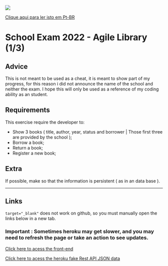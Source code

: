 <img src="http://unmaintained.tech/badge.svg"/>

<a href="https://github.com/marcosRoos/school-exam-2022-agile-library/blob/main/README%20pt-br.md">Clique aqui para ler isto em Pt-BR</a>

# School Exam 2022 - Agile Library (1/3)

## Advice
This is not meant to be used as a cheat, it is meant to show part of my progress, for this reason i did not announce the name of the school and neither the exam. I hope this will only be used as a reference of my coding ability as an student.

## Requirements 
This exercise require the developer to: 
* Show 3 books ( title, author, year, status and borrower | Those first three are provided by the school );
* Borrow a book;
* Return a book;
* Register a new book;

## Extra
If possible, make so that the information is persistent ( as in an data base ).

<hr>

## Links

`target="_blank"` does not work on github, so you must manually open the links below in a new tab.

### Important : Sometimes heroku may get slower, and you may need to refresh the page or take an action to see updates.

<a href="https://marcosroos.github.io/school-exam-2022-agile-library/" target="_blank" >Click here to acess the front-end</a>

<a href="https://biblioteca-agil.herokuapp.com/" target="_blank" >Click here to acess the heroku fake Rest API JSON data</a>
